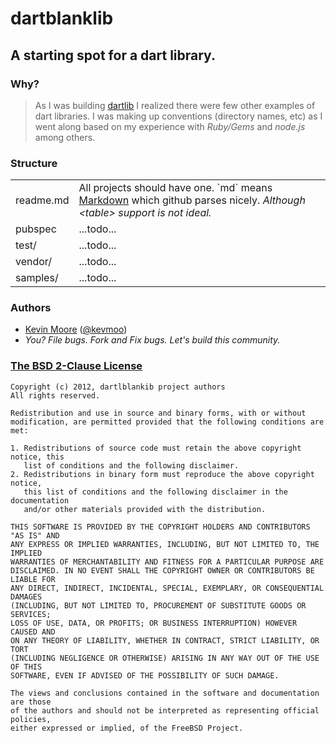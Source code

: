 # dartblanklib
## A starting spot for a dart library.

### Why?
> As I was building [dartlib](https://github.com/kevmoo/dartlib) I realized there were few other examples of dart libraries. I was making up conventions (directory names, etc) as I went along based on my experience with *Ruby/Gems* and *node.js* among others.

### Structure

<table>
  <tr>
    <td>readme.md</td>
    <td>
      All projects should have one. `md` means <a href='http://daringfireball.net/projects/markdown/'>Markdown</a> which github parses nicely.
      <em>Although &lt;table&gt; support is not ideal.</em>
    </td>
  </tr>
  <tr>
    <td>pubspec</td>
    <td>...todo...</td>
  </tr>
  <tr>
    <td>test/</td>
    <td>...todo...</td>
  </tr>
  <tr>
    <td>vendor/</td>
    <td>...todo...</td>
  </tr>
  <tr>
    <td>samples/</td>
    <td>...todo...</td>
  </tr>
</table>


### Authors
 * [Kevin Moore](https://github.com/kevmoo) ([@kevmoo](http://twitter.com/kevmoo))
 * _You? File bugs. Fork and Fix bugs. Let's build this community._

### [The BSD 2-Clause License](http://www.opensource.org/licenses/bsd-license.php)

    Copyright (c) 2012, dartlblankib project authors
    All rights reserved.

    Redistribution and use in source and binary forms, with or without
    modification, are permitted provided that the following conditions are met:

    1. Redistributions of source code must retain the above copyright notice, this
       list of conditions and the following disclaimer.
    2. Redistributions in binary form must reproduce the above copyright notice,
       this list of conditions and the following disclaimer in the documentation
       and/or other materials provided with the distribution.

    THIS SOFTWARE IS PROVIDED BY THE COPYRIGHT HOLDERS AND CONTRIBUTORS "AS IS" AND
    ANY EXPRESS OR IMPLIED WARRANTIES, INCLUDING, BUT NOT LIMITED TO, THE IMPLIED
    WARRANTIES OF MERCHANTABILITY AND FITNESS FOR A PARTICULAR PURPOSE ARE
    DISCLAIMED. IN NO EVENT SHALL THE COPYRIGHT OWNER OR CONTRIBUTORS BE LIABLE FOR
    ANY DIRECT, INDIRECT, INCIDENTAL, SPECIAL, EXEMPLARY, OR CONSEQUENTIAL DAMAGES
    (INCLUDING, BUT NOT LIMITED TO, PROCUREMENT OF SUBSTITUTE GOODS OR SERVICES;
    LOSS OF USE, DATA, OR PROFITS; OR BUSINESS INTERRUPTION) HOWEVER CAUSED AND
    ON ANY THEORY OF LIABILITY, WHETHER IN CONTRACT, STRICT LIABILITY, OR TORT
    (INCLUDING NEGLIGENCE OR OTHERWISE) ARISING IN ANY WAY OUT OF THE USE OF THIS
    SOFTWARE, EVEN IF ADVISED OF THE POSSIBILITY OF SUCH DAMAGE.

    The views and conclusions contained in the software and documentation are those
    of the authors and should not be interpreted as representing official policies,
    either expressed or implied, of the FreeBSD Project.
